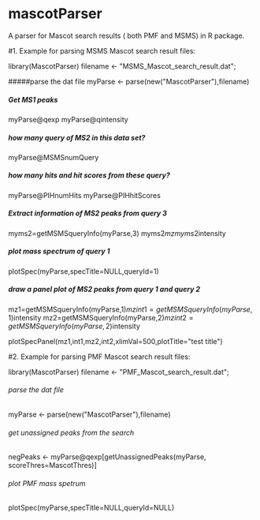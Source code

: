 mascotParser
============

A parser for Mascot search results ( both PMF and MSMS) in R package.


#1. Example for parsing MSMS Mascot search result files:

library(MascotParser)
filename <- "MSMS_Mascot_search_result.dat";

#####parse the dat file
myParse <- parse(new("MascotParser"),filename)

##### Get MS1 peaks
myParse@qexp
myParse@qintensity

##### how many query of MS2 in this data set?
myParse@MSMSnumQuery

##### how many hits and hit scores from these query?
myParse@PIHnumHits
myParse@PIHhitScores

##### Extract information of MS2 peaks from query 3

myms2=getMSMSqueryInfo(myParse,3)
myms2$mz
myms2$intensity

##### plot mass spectrum of query 1
plotSpec(myParse,specTitle=NULL,queryId=1)

##### draw a panel plot of MS2 peaks from query 1 and query 2

mz1=getMSMSqueryInfo(myParse,1)$mz
int1=getMSMSqueryInfo(myParse,1)$intensity
mz2=getMSMSqueryInfo(myParse,2)$mz
int2=getMSMSqueryInfo(myParse,2)$intensity

plotSpecPanel(mz1,int1,mz2,int2,xlimVal=500,plotTitle="test title")


#2. Example for parsing PMF Mascot search result files:

library(MascotParser)
filename <- "PMF_Mascot_search_result.dat";

###### parse the dat file
myParse <- parse(new("MascotParser"),filename)

###### get unassigned peaks from the search
negPeaks <- myParse@qexp[getUnassignedPeaks(myParse, scoreThres=MascotThres)]

###### plot PMF mass spetrum
plotSpec(myParse,specTitle=NULL,queryId=NULL)



